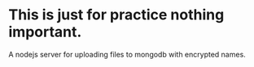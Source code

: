 # This is just for practice nothing important. 

A nodejs server for uploading files to mongodb with encrypted names.
